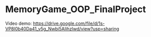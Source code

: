 # MemoryGame_OOP_FinalProject
Video demo: https://drive.google.com/file/d/1s-VP8l0b40Da41_v5g_Nwbi5AIihzlwd/view?usp=sharing

